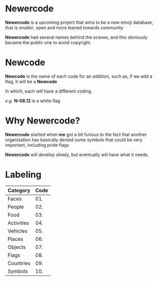 # Newercode
**Newercode** is a upcoming project that aims to be a new emoji database, that is smaller, open and more leaned towards community


**Newercode** had several names behind the scenes, and this obviously became the public one to avoid copyright.


# Newcode
**Newcode** is the name of each code for an addition, such as, if we add a flag, it will be a **Newcode**

In which, each will have a different coding.


*e.g.* **N-08.12** is a white flag


# Why Newercode?
**Newercode** started when **me** got a bit furious to the fact that another organization has basically denied some symbols that could be very important, including pride flags


**Newercode** will develop slowly, but eventually will have what it needs.



# Labeling

| Category  | Code |
| ------------- | ------------- |
| Faces  | 01.  |
| People  | 02.  |
| Food  | 03.  |
| Activities  | 04.  |
| Vehicles  | 05.  |
| Places  | 06.  |
| Objects  | 07.  |
| Flags  | 08.  |
| Countries  | 09.  |
| Symbols  | 10.  |
